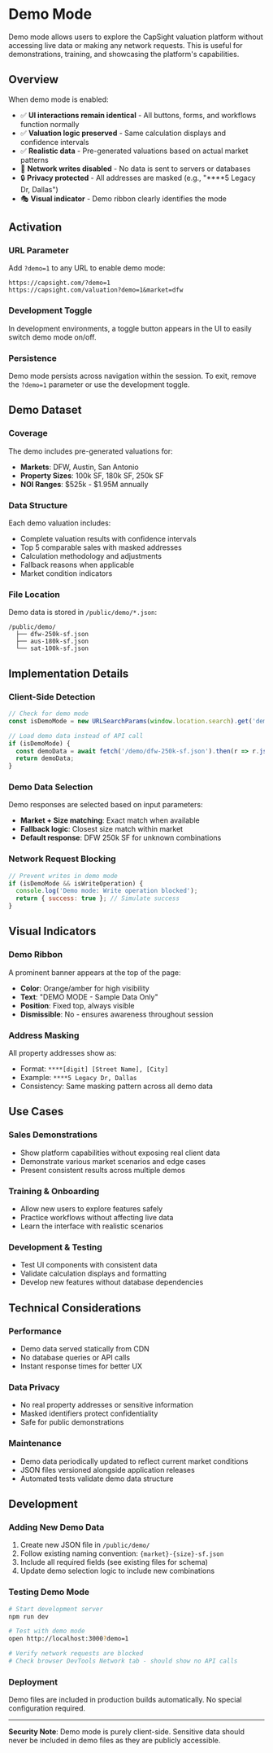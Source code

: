 # Demo Mode

Demo mode allows users to explore the CapSight valuation platform without accessing live data or making any network requests. This is useful for demonstrations, training, and showcasing the platform's capabilities.

## Overview

When demo mode is enabled:
- ✅ **UI interactions remain identical** - All buttons, forms, and workflows function normally
- ✅ **Valuation logic preserved** - Same calculation displays and confidence intervals  
- ✅ **Realistic data** - Pre-generated valuations based on actual market patterns
- 🚫 **Network writes disabled** - No data is sent to servers or databases
- 🔒 **Privacy protected** - All addresses are masked (e.g., "****5 Legacy Dr, Dallas")
- 🎭 **Visual indicator** - Demo ribbon clearly identifies the mode

## Activation

### URL Parameter
Add `?demo=1` to any URL to enable demo mode:
```
https://capsight.com/?demo=1
https://capsight.com/valuation?demo=1&market=dfw
```

### Development Toggle
In development environments, a toggle button appears in the UI to easily switch demo mode on/off.

### Persistence
Demo mode persists across navigation within the session. To exit, remove the `?demo=1` parameter or use the development toggle.

## Demo Dataset

### Coverage
The demo includes pre-generated valuations for:
- **Markets**: DFW, Austin, San Antonio
- **Property Sizes**: 100k SF, 180k SF, 250k SF
- **NOI Ranges**: $525k - $1.95M annually

### Data Structure
Each demo valuation includes:
- Complete valuation results with confidence intervals
- Top 5 comparable sales with masked addresses
- Calculation methodology and adjustments
- Fallback reasons when applicable
- Market condition indicators

### File Location
Demo data is stored in `/public/demo/*.json`:
```
/public/demo/
  ├── dfw-250k-sf.json
  ├── aus-180k-sf.json
  └── sat-100k-sf.json
```

## Implementation Details

### Client-Side Detection
```javascript
// Check for demo mode
const isDemoMode = new URLSearchParams(window.location.search).get('demo') === '1';

// Load demo data instead of API call
if (isDemoMode) {
  const demoData = await fetch('/demo/dfw-250k-sf.json').then(r => r.json());
  return demoData;
}
```

### Demo Data Selection
Demo responses are selected based on input parameters:
- **Market + Size matching**: Exact match when available
- **Fallback logic**: Closest size match within market
- **Default response**: DFW 250k SF for unknown combinations

### Network Request Blocking
```javascript
// Prevent writes in demo mode
if (isDemoMode && isWriteOperation) {
  console.log('Demo mode: Write operation blocked');
  return { success: true }; // Simulate success
}
```

## Visual Indicators

### Demo Ribbon
A prominent banner appears at the top of the page:
- **Color**: Orange/amber for high visibility
- **Text**: "DEMO MODE - Sample Data Only"
- **Position**: Fixed top, always visible
- **Dismissible**: No - ensures awareness throughout session

### Address Masking
All property addresses show as:
- Format: `****[digit] [Street Name], [City]`
- Example: `****5 Legacy Dr, Dallas`
- Consistency: Same masking pattern across all demo data

## Use Cases

### Sales Demonstrations
- Show platform capabilities without exposing real client data
- Demonstrate various market scenarios and edge cases
- Present consistent results across multiple demos

### Training & Onboarding
- Allow new users to explore features safely
- Practice workflows without affecting live data
- Learn the interface with realistic scenarios

### Development & Testing
- Test UI components with consistent data
- Validate calculation displays and formatting
- Develop new features without database dependencies

## Technical Considerations

### Performance
- Demo data served statically from CDN
- No database queries or API calls
- Instant response times for better UX

### Data Privacy
- No real property addresses or sensitive information
- Masked identifiers protect confidentiality
- Safe for public demonstrations

### Maintenance
- Demo data periodically updated to reflect current market conditions
- JSON files versioned alongside application releases
- Automated tests validate demo data structure

## Development

### Adding New Demo Data
1. Create new JSON file in `/public/demo/`
2. Follow existing naming convention: `{market}-{size}-sf.json`
3. Include all required fields (see existing files for schema)
4. Update demo selection logic to include new combinations

### Testing Demo Mode
```bash
# Start development server
npm run dev

# Test with demo mode
open http://localhost:3000?demo=1

# Verify network requests are blocked
# Check browser DevTools Network tab - should show no API calls
```

### Deployment
Demo files are included in production builds automatically. No special configuration required.

---

**Security Note**: Demo mode is purely client-side. Sensitive data should never be included in demo files as they are publicly accessible.
